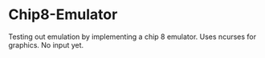 # Chip8-Emulator
Testing out emulation by implementing a chip 8 emulator. Uses ncurses for graphics. No input yet.

